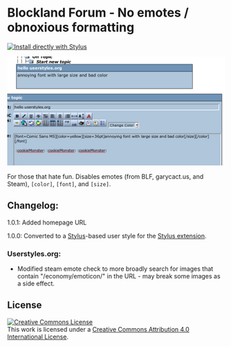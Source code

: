 # Blockland Forum - No emotes / obnoxious formatting

[![Install directly with Stylus](https://img.shields.io/badge/Install%20directly%20with-Stylus-00adad.svg)](https://raw.githubusercontent.com/dargereldren/userstyles/master/Blockland%20Forum%20-%20No%20emotes%20or%20obnoxious%20formatting/blf-no-formatting.user.styl)

![With the style applied](64168_after.png)

For those that hate fun. Disables emotes (from BLF, garycact.us, and Steam), `[color]`, `[font]`, and `[size]`.

## Changelog:

1.0.1: Added homepage URL

1.0.0: Converted to a [Stylus](http://stylus-lang.com/)-based user style for the [Stylus extension](http://add0n.com/stylus.html).

### Userstyles.org:

- Modified steam emote check to more broadly search for images that contain "/economy/emoticon/" in the URL - may break some images as a side effect.

## License

[![Creative Commons License](https://i.creativecommons.org/l/by/4.0/88x31.png)](http://creativecommons.org/licenses/by/4.0/)  
This work is licensed under a [Creative Commons Attribution 4.0 International License](http://creativecommons.org/licenses/by/4.0/).
